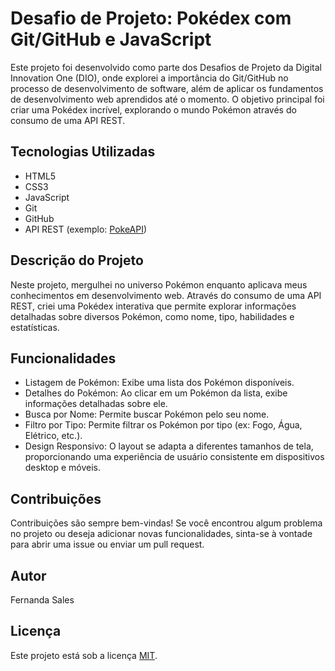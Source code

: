 # Desafio de Projeto: Pokédex com Git/GitHub e JavaScript

Este projeto foi desenvolvido como parte dos Desafios de Projeto da Digital Innovation One (DIO), onde explorei a importância do Git/GitHub no processo de desenvolvimento de software, além de aplicar os fundamentos de desenvolvimento web aprendidos até o momento. O objetivo principal foi criar uma Pokédex incrível, explorando o mundo Pokémon através do consumo de uma API REST.

## Tecnologias Utilizadas

- HTML5
- CSS3
- JavaScript
- Git
- GitHub
- API REST (exemplo: [PokeAPI](https://pokeapi.co/))

## Descrição do Projeto

Neste projeto, mergulhei no universo Pokémon enquanto aplicava meus conhecimentos em desenvolvimento web. Através do consumo de uma API REST, criei uma Pokédex interativa que permite explorar informações detalhadas sobre diversos Pokémon, como nome, tipo, habilidades e estatísticas.

## Funcionalidades

- Listagem de Pokémon: Exibe uma lista dos Pokémon disponíveis.
- Detalhes do Pokémon: Ao clicar em um Pokémon da lista, exibe informações detalhadas sobre ele.
- Busca por Nome: Permite buscar Pokémon pelo seu nome.
- Filtro por Tipo: Permite filtrar os Pokémon por tipo (ex: Fogo, Água, Elétrico, etc.).
- Design Responsivo: O layout se adapta a diferentes tamanhos de tela, proporcionando uma experiência de usuário consistente em dispositivos desktop e móveis.

## Contribuições

Contribuições são sempre bem-vindas! Se você encontrou algum problema no projeto ou deseja adicionar novas funcionalidades, sinta-se à vontade para abrir uma issue ou enviar um pull request.

## Autor

Fernanda Sales

## Licença

Este projeto está sob a licença [MIT](https://opensource.org/licenses/MIT).